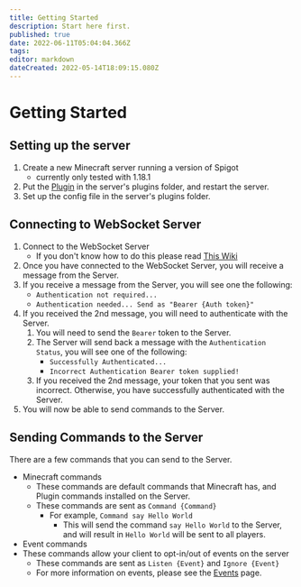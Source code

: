 ```yaml
---
title: Getting Started
description: Start here first.
published: true
date: 2022-06-11T05:04:04.366Z
tags: 
editor: markdown
dateCreated: 2022-05-14T18:09:15.080Z
---
```


# Getting Started

## Setting up the server

1. Create a new Minecraft server running a version of Spigot
   - currently only tested with 1.18.1
2. Put the [Plugin](https://github.com/KK964/Minecraft_Websocket_Intergration/) in the server's plugins folder, and restart the server.
3. Set up the config file in the server's plugins folder.

## Connecting to WebSocket Server

1. Connect to the WebSocket Server
   - If you don't know how to do this please read [This Wiki](https://en.wikipedia.org/wiki/WebSocket)
2. Once you have connected to the WebSocket Server, you will receive a message from the Server.
3. If you receive a message from the Server, you will see one the following:
   - `Authentication not required...`
   - `Authentication needed... Send as "Bearer {Auth token}"`
4. If you received the 2nd message, you will need to authenticate with the Server.
   1. You will need to send the `Bearer` token to the Server.
   2. The Server will send back a message with the `Authentication Status`, you will see one of the following:
      - `Successfully Authenticated...`
      - `Incorrect Authentication Bearer token supplied!`
   3. If you received the 2nd message, your token that you sent was incorrect.
      Otherwise, you have successfully authenticated with the Server.
5. You will now be able to send commands to the Server.

## Sending Commands to the Server

There are a few commands that you can send to the Server.

- Minecraft commands
  - These commands are default commands that Minecraft has, and Plugin commands installed on the Server.
  - These commands are sent as `Command {Command}`
    - For example, `Command say Hello World`
      - This will send the command `say Hello World` to the Server, and will result in `Hello World` will be sent to all players.
- Event commands
- These commands allow your client to opt-in/out of events on the server
  - These commands are sent as `Listen {Event}` and `Ignore {Event}`
  - For more information on events, please see the [Events](/integrated-games/minecraft/events) page.
